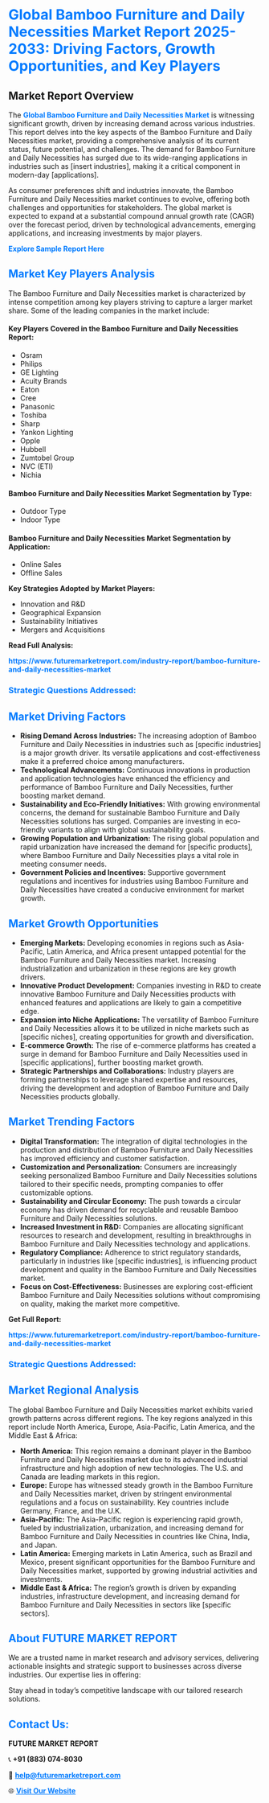 <h1 style="color: #007BFF;">Global Bamboo Furniture and Daily Necessities Market Report 2025-2033: Driving Factors, Growth Opportunities, and Key Players</h1>

<section id="overview">
<h2>Market Report Overview</h2>
<p>The <a href="https://www.futuremarketreport.com/industry-report/bamboo-furniture-and-daily-necessities-market" style="color: #007BFF; text-decoration: none;"><strong>Global Bamboo Furniture and Daily Necessities Market</strong></a> is witnessing significant growth, driven by increasing demand across various industries. This report delves into the key aspects of the Bamboo Furniture and Daily Necessities market, providing a comprehensive analysis of its current status, future potential, and challenges. The demand for Bamboo Furniture and Daily Necessities has surged due to its wide-ranging applications in industries such as [insert industries], making it a critical component in modern-day [applications].</p>
<p>As consumer preferences shift and industries innovate, the Bamboo Furniture and Daily Necessities market continues to evolve, offering both challenges and opportunities for stakeholders. The global market is expected to expand at a substantial compound annual growth rate (CAGR) over the forecast period, driven by technological advancements, emerging applications, and increasing investments by major players.</p>
</section>

<section id="overview">
<p><a href="https://www.futuremarketreport.com/request-sample/reportId=31849" style="color: #007BFF; text-decoration: none;"><strong>Explore Sample Report Here</strong></a></p>
</section>

<section id="key-players">
<h2 style="color: #007BFF;">Market Key Players Analysis</h2>
<p>The Bamboo Furniture and Daily Necessities market is characterized by intense competition among key players striving to capture a larger market share. Some of the leading companies in the market include:</p>
<h4>Key Players Covered in the Bamboo Furniture and Daily Necessities Report:</h4>
<ul><li>Osram</li><li>Philips</li><li>GE Lighting</li><li>Acuity Brands</li><li>Eaton</li><li>Cree</li><li>Panasonic</li><li>Toshiba</li><li>Sharp</li><li>Yankon Lighting</li><li>Opple</li><li>Hubbell</li><li>Zumtobel Group</li><li>NVC (ETI)</li><li>Nichia</li></ul>
<h4>Bamboo Furniture and Daily Necessities Market Segmentation by Type:</h4>
<ul><li>Outdoor Type</li><li>Indoor Type</li></ul>

<h4>Bamboo Furniture and Daily Necessities Market Segmentation by Application:</h4>
<ul><li>Online Sales</li><li>Offline Sales</li></ul>
<p><strong>Key Strategies Adopted by Market Players:</strong></p>
<ul>
<li>Innovation and R&D</li>
<li>Geographical Expansion</li>
<li>Sustainability Initiatives</li>
<li>Mergers and Acquisitions</li>
</ul>
</section>

<section>
<p><strong>Read Full Analysis: </strong></p><a href="https://www.futuremarketreport.com/industry-report/bamboo-furniture-and-daily-necessities-market" style="color: #007BFF; text-decoration: none;"><strong>https://www.futuremarketreport.com/industry-report/bamboo-furniture-and-daily-necessities-market</strong></a>
<h3 style="color: #007BFF;">Strategic Questions Addressed:</h3>
</section>

<section id="driving-factors">
<h2 style="color: #007BFF;">Market Driving Factors</h2>
<ul>
<li><strong>Rising Demand Across Industries:</strong> The increasing adoption of Bamboo Furniture and Daily Necessities in industries such as [specific industries] is a major growth driver. Its versatile applications and cost-effectiveness make it a preferred choice among manufacturers.</li>
<li><strong>Technological Advancements:</strong> Continuous innovations in production and application technologies have enhanced the efficiency and performance of Bamboo Furniture and Daily Necessities, further boosting market demand.</li>
<li><strong>Sustainability and Eco-Friendly Initiatives:</strong> With growing environmental concerns, the demand for sustainable Bamboo Furniture and Daily Necessities solutions has surged. Companies are investing in eco-friendly variants to align with global sustainability goals.</li>
<li><strong>Growing Population and Urbanization:</strong> The rising global population and rapid urbanization have increased the demand for [specific products], where Bamboo Furniture and Daily Necessities plays a vital role in meeting consumer needs.</li>
<li><strong>Government Policies and Incentives:</strong> Supportive government regulations and incentives for industries using Bamboo Furniture and Daily Necessities have created a conducive environment for market growth.</li>
</ul>
</section>

<section id="growth-opportunities">
<h2 style="color: #007BFF;">Market Growth Opportunities</h2>
<ul>
<li><strong>Emerging Markets:</strong> Developing economies in regions such as Asia-Pacific, Latin America, and Africa present untapped potential for the Bamboo Furniture and Daily Necessities market. Increasing industrialization and urbanization in these regions are key growth drivers.</li>
<li><strong>Innovative Product Development:</strong> Companies investing in R&D to create innovative Bamboo Furniture and Daily Necessities products with enhanced features and applications are likely to gain a competitive edge.</li>
<li><strong>Expansion into Niche Applications:</strong> The versatility of Bamboo Furniture and Daily Necessities allows it to be utilized in niche markets such as [specific niches], creating opportunities for growth and diversification.</li>
<li><strong>E-commerce Growth:</strong> The rise of e-commerce platforms has created a surge in demand for Bamboo Furniture and Daily Necessities used in [specific applications], further boosting market growth.</li>
<li><strong>Strategic Partnerships and Collaborations:</strong> Industry players are forming partnerships to leverage shared expertise and resources, driving the development and adoption of Bamboo Furniture and Daily Necessities products globally.</li>
</ul>
</section>

<section id="trending-factors">
<h2 style="color: #007BFF;">Market Trending Factors</h2>
<ul>
<li><strong>Digital Transformation:</strong> The integration of digital technologies in the production and distribution of Bamboo Furniture and Daily Necessities has improved efficiency and customer satisfaction.</li>
<li><strong>Customization and Personalization:</strong> Consumers are increasingly seeking personalized Bamboo Furniture and Daily Necessities solutions tailored to their specific needs, prompting companies to offer customizable options.</li>
<li><strong>Sustainability and Circular Economy:</strong> The push towards a circular economy has driven demand for recyclable and reusable Bamboo Furniture and Daily Necessities solutions.</li>
<li><strong>Increased Investment in R&D:</strong> Companies are allocating significant resources to research and development, resulting in breakthroughs in Bamboo Furniture and Daily Necessities technology and applications.</li>
<li><strong>Regulatory Compliance:</strong> Adherence to strict regulatory standards, particularly in industries like [specific industries], is influencing product development and quality in the Bamboo Furniture and Daily Necessities market.</li>
<li><strong>Focus on Cost-Effectiveness:</strong> Businesses are exploring cost-efficient Bamboo Furniture and Daily Necessities solutions without compromising on quality, making the market more competitive.</li>
</ul>
</section>

<section>
<p><strong>Get Full Report: </strong></p><a href="https://www.futuremarketreport.com/industry-report/bamboo-furniture-and-daily-necessities-market" style="color: #007BFF; text-decoration: none;"><strong>https://www.futuremarketreport.com/industry-report/bamboo-furniture-and-daily-necessities-market</strong></a>
<h3 style="color: #007BFF;">Strategic Questions Addressed:</h3>
</section>


<section id="regional-analysis">
<h2 style="color: #007BFF;">Market Regional Analysis</h2>
<p>The global Bamboo Furniture and Daily Necessities market exhibits varied growth patterns across different regions. The key regions analyzed in this report include North America, Europe, Asia-Pacific, Latin America, and the Middle East & Africa:</p>
<ul>
<li><strong>North America:</strong> This region remains a dominant player in the Bamboo Furniture and Daily Necessities market due to its advanced industrial infrastructure and high adoption of new technologies. The U.S. and Canada are leading markets in this region.</li>
<li><strong>Europe:</strong> Europe has witnessed steady growth in the Bamboo Furniture and Daily Necessities market, driven by stringent environmental regulations and a focus on sustainability. Key countries include Germany, France, and the U.K.</li>
<li><strong>Asia-Pacific:</strong> The Asia-Pacific region is experiencing rapid growth, fueled by industrialization, urbanization, and increasing demand for Bamboo Furniture and Daily Necessities in countries like China, India, and Japan.</li>
<li><strong>Latin America:</strong> Emerging markets in Latin America, such as Brazil and Mexico, present significant opportunities for the Bamboo Furniture and Daily Necessities market, supported by growing industrial activities and investments.</li>
<li><strong>Middle East & Africa:</strong> The region’s growth is driven by expanding industries, infrastructure development, and increasing demand for Bamboo Furniture and Daily Necessities in sectors like [specific sectors].</li>
</ul>
</section>

<footer>
<h2 style="color: #007BFF;">About FUTURE MARKET REPORT</h2>
<p>We are a trusted name in market research and advisory services, delivering actionable insights and strategic support to businesses across diverse industries. Our expertise lies in offering:</p>

<p>Stay ahead in today’s competitive landscape with our tailored research solutions.</p>

<h2 style="color: #007BFF;">Contact Us:</h2>
<p><strong>FUTURE MARKET REPORT</strong></p>
<p>📞 <strong>+91 (883) 074-8030</strong></p>
<p>📧 <strong><a href="mailto:help@futuremarketreport.com" style="color: #007BFF;">help@futuremarketreport.com</a></strong></p>
<p>🌐 <strong><a href="https://www.futuremarketreport.com/" style="color: #007BFF;">Visit Our Website</a></strong></p>
</footer>